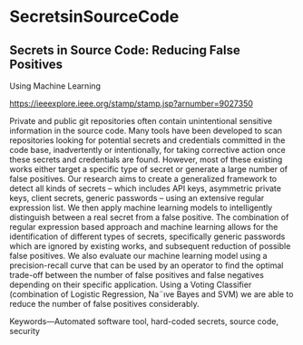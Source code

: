 # SecretsinSourceCode

## Secrets in Source Code: Reducing False Positives
Using Machine Learning

https://ieeexplore.ieee.org/stamp/stamp.jsp?arnumber=9027350


Private and public git repositories often contain
unintentional sensitive information in the source code. Many tools
have been developed to scan repositories looking for potential
secrets and credentials committed in the code base, inadvertently
or intentionally, for taking corrective action once these secrets
and credentials are found. However, most of these existing works
either target a specific type of secret or generate a large number
of false positives. Our research aims to create a generalized
framework to detect all kinds of secrets – which includes API
keys, asymmetric private keys, client secrets, generic passwords
– using an extensive regular expression list. We then apply
machine learning models to intelligently distinguish between a
real secret from a false positive. The combination of regular
expression based approach and machine learning allows for the
identification of different types of secrets, specifically generic
passwords which are ignored by existing works, and subsequent
reduction of possible false positives. We also evaluate our machine
learning model using a precision-recall curve that can be used
by an operator to find the optimal trade-off between the number
of false positives and false negatives depending on their specific
application. Using a Voting Classifier (combination of Logistic
Regression, Na¨ıve Bayes and SVM) we are able to reduce the
number of false positives considerably.



Keywords—Automated software tool, hard-coded secrets,
source code, security

